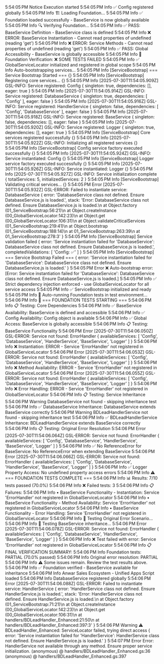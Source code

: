 5:54:05 PM	Notice	Execution started
5:54:05 PM	Info	✅ Config registered globally
5:54:05 PM	Info	🏗️ Loading Foundation...
5:54:05 PM	Info	✅ Foundation loaded successfully - BaseService is now globally available
5:54:05 PM	Info	🔍 Verifying Foundation...
5:54:05 PM	Info	✅ PASS: BaseService Definition - BaseService class is defined
5:54:05 PM	Info	❌ ERROR: BaseService Instantiation - Cannot read properties of undefined (reading 'get')
5:54:05 PM	Info	❌ ERROR: Service Methods - Cannot read properties of undefined (reading 'get')
5:54:05 PM	Info	✅ PASS: Global Accessibility - BaseService is globally accessible
5:54:05 PM	Info
🏁 Foundation Verification: ❌ SOME TESTS FAILED
5:54:05 PM	Info	✅ GlobalServiceLocator initialized and registered in global scope
5:54:05 PM	Info	Auto-bootstrapping services...
5:54:05 PM	Info	[ServiceBootstrap] === Service Bootstrap Started === {}
5:54:05 PM	Info	[ServiceBootstrap] Registering core services... {}
5:54:05 PM	Info	[2025-07-30T11:54:05.909Z] GSL-INFO: Service registered: Config { singleton: true, dependencies: [], eager: true }
5:54:05 PM	Info	[2025-07-30T11:54:05.914Z] GSL-INFO: Service registered: DatabaseService { singleton: true, dependencies: [ 'Config' ], eager: false }
5:54:05 PM	Info	[2025-07-30T11:54:05.916Z] GSL-INFO: Service registered: HandlerService { singleton: false,
  dependencies: [ 'Config', 'DatabaseService' ],
  eager: false }
5:54:05 PM	Info	[2025-07-30T11:54:05.918Z] GSL-INFO: Service registered: BaseService { singleton: false, dependencies: [], eager: false }
5:54:05 PM	Info	[2025-07-30T11:54:05.920Z] GSL-INFO: Service registered: Logger { singleton: true, dependencies: [], eager: true }
5:54:05 PM	Info	[ServiceBootstrap] Core services registered successfully {}
5:54:05 PM	Info	[2025-07-30T11:54:05.922Z] GSL-INFO: Initializing all registered services {}
5:54:05 PM	Info	[ServiceBootstrap] Config service factory executed successfully {}
5:54:05 PM	Info	[2025-07-30T11:54:05.924Z] GSL-INFO: Service instantiated: Config {}
5:54:05 PM	Info	[ServiceBootstrap] Logger service factory executed successfully {}
5:54:05 PM	Info	[2025-07-30T11:54:05.926Z] GSL-INFO: Service instantiated: Logger {}
5:54:05 PM	Info	[2025-07-30T11:54:05.927Z] GSL-INFO: Service initialization complete { totalServices: 5, initializedServices: 2 }
5:54:05 PM	Info	[ServiceBootstrap] Validating critical services... {}
5:54:05 PM	Error	[2025-07-30T11:54:05.932Z] GSL-ERROR: Failed to instantiate service: DatabaseService { error: 'DatabaseService class not defined. Ensure DatabaseService.js is loaded.',
  stack: 'Error: DatabaseService class not defined. Ensure DatabaseService.js is loaded.\n    at Object.factory (01_ServiceBootstrap:56:21)\n    at Object.createInstance (00_GlobalServiceLocator:142:23)\n    at Object.get (00_GlobalServiceLocator:106:31)\n    at Object.validateCriticalServices (01_ServiceBootstrap:219:41)\n    at Object.bootstrap (01_ServiceBootstrap:188:14)\n    at 01_ServiceBootstrap:263:39\n    at 01_ServiceBootstrap:278:3' }
5:54:05 PM	Info	[ServiceBootstrap] Service validation failed { error: 'Service instantiation failed for \'DatabaseService\': DatabaseService class not defined. Ensure DatabaseService.js is loaded.',
  completedValidations: [ 'Config: ✅' ] }
5:54:05 PM	Info	[ServiceBootstrap] === Service Bootstrap Failed === { error: 'Service instantiation failed for \'DatabaseService\': DatabaseService class not defined. Ensure DatabaseService.js is loaded.' }
5:54:05 PM	Error	❌ Auto-bootstrap error: [Error: Service instantiation failed for 'DatabaseService': DatabaseService class not defined. Ensure DatabaseService.js is loaded.]
5:54:05 PM	Info	✅ Strict dependency injection enforced - use GlobalServiceLocator for all service access
5:54:05 PM	Info	✅ ServiceBootstrap initialized and ready
5:54:05 PM	Info
🔄 Auto-running Foundation tests in test environment...
5:54:06 PM	Info
🧪 === FOUNDATION TESTS STARTING ===
5:54:06 PM	Info
📋 Testing: Core Dependencies
5:54:06 PM	Info	  ✅ BaseService Availability: BaseService is defined and accessible
5:54:06 PM	Info	  ✅ Config Availability: Config object is available
5:54:06 PM	Info	  ✅ Global Access: BaseService is globally accessible
5:54:06 PM	Info
📋 Testing: BaseService Functionality
5:54:06 PM	Error	[2025-07-30T11:54:06.050Z] GSL-ERROR: Service not found: ErrorHandler { availableServices:
   [ 'Config',
     'DatabaseService',
     'HandlerService',
     'BaseService',
     'Logger' ] }
5:54:06 PM	Info	  ❌ Instantiation: ERROR - Service 'ErrorHandler' not registered in GlobalServiceLocator
5:54:06 PM	Error	[2025-07-30T11:54:06.053Z] GSL-ERROR: Service not found: ErrorHandler { availableServices:
   [ 'Config',
     'DatabaseService',
     'HandlerService',
     'BaseService',
     'Logger' ] }
5:54:06 PM	Info	  ❌ Method Availability: ERROR - Service 'ErrorHandler' not registered in GlobalServiceLocator
5:54:06 PM	Error	[2025-07-30T11:54:06.055Z] GSL-ERROR: Service not found: ErrorHandler { availableServices:
   [ 'Config',
     'DatabaseService',
     'HandlerService',
     'BaseService',
     'Logger' ] }
5:54:06 PM	Info	  ❌ Error Handling: ERROR - Service 'ErrorHandler' not registered in GlobalServiceLocator
5:54:06 PM	Info
📋 Testing: Service Inheritance
5:54:06 PM	Warning	DatabaseService not found - skipping inheritance test
5:54:06 PM	Info	  ✅ DatabaseService Inheritance: DatabaseService extends BaseService correctly
5:54:06 PM	Warning	BDLeadHandlerService not found - skipping inheritance test
5:54:06 PM	Info	  ✅ BDLeadHandlerService Inheritance: BDLeadHandlerService extends BaseService correctly
5:54:06 PM	Info
📋 Testing: Original Error Resolution
5:54:06 PM	Error	[2025-07-30T11:54:06.064Z] GSL-ERROR: Service not found: ErrorHandler { availableServices:
   [ 'Config',
     'DatabaseService',
     'HandlerService',
     'BaseService',
     'Logger' ] }
5:54:06 PM	Info	  ✅ No ReferenceError for BaseService: No ReferenceError when extending BaseService
5:54:06 PM	Error	[2025-07-30T11:54:06.066Z] GSL-ERROR: Service not found: ErrorHandler { availableServices:
   [ 'Config',
     'DatabaseService',
     'HandlerService',
     'BaseService',
     'Logger' ] }
5:54:06 PM	Info	  ✅ Logger Property Access: No undefined property access errors
5:54:06 PM	Info
⚠️ === FOUNDATION TESTS COMPLETE ===
5:54:06 PM	Info	📊 Results: 7/10 tests passed (70.0%)
5:54:06 PM	Info	❌ Failed tests: 3
5:54:06 PM	Info	📋 Failures:
5:54:06 PM	Info	  • BaseService Functionality - Instantiation: Service 'ErrorHandler' not registered in GlobalServiceLocator
5:54:06 PM	Info	  • BaseService Functionality - Method Availability: Service 'ErrorHandler' not registered in GlobalServiceLocator
5:54:06 PM	Info	  • BaseService Functionality - Error Handling: Service 'ErrorHandler' not registered in GlobalServiceLocator
5:54:06 PM	Info
🎯 Testing Original Error Scenario...
5:54:06 PM	Info	  🧪 Testing BaseService inheritance...
5:54:06 PM	Error	[2025-07-30T11:54:06.078Z] GSL-ERROR: Service not found: ErrorHandler { availableServices:
   [ 'Config',
     'DatabaseService',
     'HandlerService',
     'BaseService',
     'Logger' ] }
5:54:06 PM	Info	  ❌ Test failed with error: Service 'ErrorHandler' not registered in GlobalServiceLocator
5:54:06 PM	Info
📋 FINAL VERIFICATION SUMMARY:
5:54:06 PM	Info	Foundation tests: PARTIAL (70.0% passed)
5:54:06 PM	Info	Original error resolution: PARTIAL
5:54:06 PM	Info
⚠️ Some issues remain. Review the test results above.
5:54:06 PM	Info	✅ Foundation verified - BaseService available for inheritance
5:54:06 PM	Info	Anwar Sales Ecosystem - Unified Apps Script loaded
5:54:06 PM	Info	DatabaseService registered globally
5:54:06 PM	Error	[2025-07-30T11:54:06.088Z] GSL-ERROR: Failed to instantiate service: HandlerService { error: 'HandlerService class not defined. Ensure HandlerService.js is loaded.',
  stack: 'Error: HandlerService class not defined. Ensure HandlerService.js is loaded.\n    at Object.factory (01_ServiceBootstrap:71:21)\n    at Object.createInstance (00_GlobalServiceLocator:142:23)\n    at Object.get (00_GlobalServiceLocator:106:31)\n    at handlers/BDLeadHandler_Enhanced:21:50\n    at handlers/BDLeadHandler_Enhanced:397:3' }
5:54:06 PM	Warning	⚠️ BDLeadHandler_Enhanced: ServiceLocator failed, trying direct access { error: 'Service instantiation failed for \'HandlerService\': HandlerService class not defined. Ensure HandlerService.js is loaded.' }
5:54:07 PM	Error
Error: HandlerService not available through any method. Ensure proper service initialization.
(anonymous)	@ handlers/BDLeadHandler_Enhanced.gs:36
(anonymous)	@ handlers/BDLeadHandler_Enhanced.gs:397
